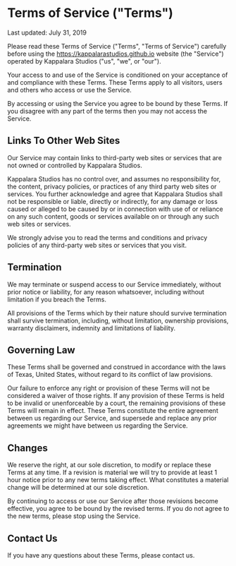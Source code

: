 # Terms of Service ("Terms")


Last updated: July 31, 2019


Please read these Terms of Service ("Terms", "Terms of Service") carefully before using the https://kappalarastudios.github.io website (the "Service") operated by Kappalara Studios ("us", "we", or "our").

Your access to and use of the Service is conditioned on your acceptance of and compliance with these Terms. These Terms apply to all visitors, users and others who access or use the Service.

By accessing or using the Service you agree to be bound by these Terms. If you disagree with any part of the terms then you may not access the Service. 




## Links To Other Web Sites

Our Service may contain links to third-party web sites or services that are not owned or controlled by Kappalara Studios.

Kappalara Studios has no control over, and assumes no responsibility for, the content, privacy policies, or practices of any third party web sites or services. You further acknowledge and agree that Kappalara Studios shall not be responsible or liable, directly or indirectly, for any damage or loss caused or alleged to be caused by or in connection with use of or reliance on any such content, goods or services available on or through any such web sites or services.

We strongly advise you to read the terms and conditions and privacy policies of any third-party web sites or services that you visit.


## Termination

We may terminate or suspend access to our Service immediately, without prior notice or liability, for any reason whatsoever, including without limitation if you breach the Terms.

All provisions of the Terms which by their nature should survive termination shall survive termination, including, without limitation, ownership provisions, warranty disclaimers, indemnity and limitations of liability.



## Governing Law

These Terms shall be governed and construed in accordance with the laws of Texas, United States, without regard to its conflict of law provisions.

Our failure to enforce any right or provision of these Terms will not be considered a waiver of those rights. If any provision of these Terms is held to be invalid or unenforceable by a court, the remaining provisions of these Terms will remain in effect. These Terms constitute the entire agreement between us regarding our Service, and supersede and replace any prior agreements we might have between us regarding the Service.


## Changes

We reserve the right, at our sole discretion, to modify or replace these Terms at any time. If a revision is material we will try to provide at least 1 hour notice prior to any new terms taking effect. What constitutes a material change will be determined at our sole discretion.

By continuing to access or use our Service after those revisions become effective, you agree to be bound by the revised terms. If you do not agree to the new terms, please stop using the Service.


## Contact Us

If you have any questions about these Terms, please contact us.
